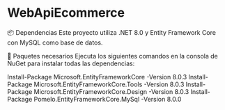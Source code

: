 # WebApiEcommerce
📦 Dependencias
Este proyecto utiliza .NET 8.0 y Entity Framework Core con MySQL como base de datos.

📌 Paquetes necesarios
Ejecuta los siguientes comandos en la consola de NuGet para instalar todas las dependencias:

Install-Package Microsoft.EntityFrameworkCore -Version 8.0.3
Install-Package Microsoft.EntityFrameworkCore.Tools -Version 8.0.3
Install-Package Microsoft.EntityFrameworkCore.Design -Version 8.0.3
Install-Package Pomelo.EntityFrameworkCore.MySql -Version 8.0.0
